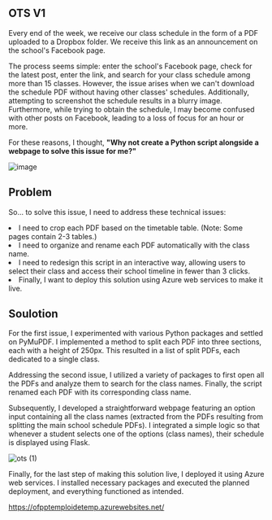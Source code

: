 <H2>OTS V1</H2>

Every end of the week, we receive our class schedule in the form of a PDF uploaded to a Dropbox folder. We receive this link as an announcement on the school's Facebook page.

The process seems simple: enter the school's Facebook page, check for the latest post, enter the link, and search for your class schedule among more than 15 classes. However, the issue arises when we can't download the schedule PDF without having other classes' schedules. Additionally, attempting to screenshot the schedule results in a blurry image. Furthermore, while trying to obtain the schedule, I may become confused with other posts on Facebook, leading to a loss of focus for an hour or more.

For these reasons, I thought, <b>"Why not create a Python script alongside a webpage to solve this issue for me?"</b>

![image](https://github.com/zakariaelharrak/ofpptemploidetemp/assets/58367411/0b63d137-bfeb-4127-9ed1-fe6d01c9f09e)

<H2>Problem</H2>

So... to solve this issue, I need to address these technical issues:

<li>I need to crop each PDF based on the timetable table. (Note: Some pages contain 2-3 tables.)</li>
<li>I need to organize and rename each PDF automatically with the class name.</li>
<li>I need to redesign this script in an interactive way, allowing users to select their class and access their school timeline in fewer than 3 clicks.</li>
<li>Finally, I want to deploy this solution using Azure web services to make it live.</li>

<H2>Soulotion</H2>
For the first issue, I experimented with various Python packages and settled on PyMuPDF. I implemented a method to split each PDF into three sections, each with a height of 250px. This resulted in a list of split PDFs, each dedicated to a single class.

Addressing the second issue, I utilized a variety of packages to first open all the PDFs and analyze them to search for the class names. Finally, the script renamed each PDF with its corresponding class name.

Subsequently, I developed a straightforward webpage featuring an option input containing all the class names (extracted from the PDFs resulting from splitting the main school schedule PDFs). I integrated a simple logic so that whenever a student selects one of the options (class names), their schedule is displayed using Flask.

![ots (1)](https://github.com/zakariaelharrak/ofpptemploidetemp/assets/58367411/1e94058b-26c9-4045-b436-08d6dc15e475)

Finally, for the last step of making this solution live, I deployed it using Azure web services. I installed necessary packages and executed the planned deployment, and everything functioned as intended.

https://ofpptemploidetemp.azurewebsites.net/


